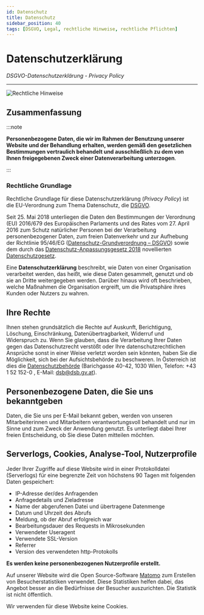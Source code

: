 ```yaml
---
id: Datenschutz
title: Datenschutz
sidebar_position: 40
tags: [DSGVO, Legal, rechtliche Hinweise, rechtliche Pflichten]
---
```


# Datenschutzerklärung

*DSGVO-Datenschutzerklärung - Privacy Policy*

------

![Rechtliche Hinweise](/Bilder/Rechtliche-Hinweise-Bild-3.png)



## Zusammenfassung 

:::note

**Personenbezogene Daten, die wir im Rahmen der Benutzung unserer Website und der Behandlung erhalten, werden gemäß den gesetzlichen Bestimmungen vertraulich behandelt und ausschließlich zu dem von Ihnen freigegebenen Zweck einer Datenverarbeitung unterzogen**.

:::

### Rechtliche Grundlage

Rechtliche Grundlage für diese Datenschutzerklärung (*Privacy Policy*) ist die EU-Verordnung zum Thema Datenschutz, die [DSGVO](https://www.ris.bka.gv.at/GeltendeFassung.wxe?Abfrage=Bundesnormen&Gesetzesnummer=10001597&FassungVom=2018-05-25).

Seit 25. Mai 2018 unterliegen die Daten den Bestimmungen der Verordnung  (EU) 2016/679 des Europäischen Parlaments und des Rates vom 27. April  2016 zum Schutz natürlicher Personen bei der Verarbeitung personenbezogener Daten, zum freien Datenverkehr und zur Aufhebung der  Richtlinie 95/46/EG ([Datenschutz-Grundverordnung – DSGVO](https://eur-lex.europa.eu/eli/reg/2016/679/oj)) sowie dem durch das [Datenschutz-Anpassungsgesetz 2018](https://www.ris.bka.gv.at/eli/bgbl/I/2017/120/20170731) novellierten [Datenschutzgesetz](https://www.ris.bka.gv.at/GeltendeFassung.wxe?Abfrage=Bundesnormen&Gesetzesnummer=10001597).

Eine **Datenschutzerklärung** beschreibt,  wie Daten von einer Organisation verarbeitet werden, das heißt, wie  diese Daten gesammelt, genutzt und ob sie an Dritte weitergegeben  werden. Darüber hinaus wird oft beschrieben, welche Maßnahmen die  Organisation ergreift, um die Privatsphäre ihres Kunden oder Nutzers zu  wahren.



## Ihre Rechte

Ihnen stehen grundsätzlich die Rechte auf Auskunft, Berichtigung, Löschung, Einschränkung, Datenübertragbarkeit, Widerruf und Widerspruch zu. Wenn Sie glauben, dass die Verarbeitung Ihrer Daten gegen das Datenschutzrecht verstößt oder Ihre datenschutzrechtlichen Ansprüche sonst in einer Weise verletzt worden sein könnten, haben Sie die  Möglichkeit, sich bei der Aufsichtsbehörde zu beschweren. In Österreich ist dies die [Datenschutzbehörde](https://www.dsb.gv.at/) (Barichgasse 40-42, 1030 Wien, Telefon: +43 1 52 152-0 , E-Mail: [dsb@dsb.gv.at](mailto:dsb@dsb.gv.at)).



## Personenbezogene Daten, die Sie uns bekanntgeben

Daten, die Sie uns per E-Mail bekannt geben, werden von unseren Mitarbeiterinnen und Mitarbeitern verantwortungsvoll behandelt und nur im Sinne und zum Zweck der Anwendung genutzt. Es unterliegt dabei Ihrer freien Entscheidung, ob Sie diese Daten mitteilen möchten.



## Serverlogs, Cookies, Analyse-Tool, Nutzerprofile

Jeder Ihrer Zugriffe auf diese Website wird in einer Protokolldatei (Serverlogs) für eine begrenzte Zeit von höchstens 90 Tagen mit  folgenden Daten gespeichert:

- IP-Adresse der/des Anfragenden
- Anfragedetails und Zieladresse
- Name der abgerufenen Datei und übertragene Datenmenge
- Datum und Uhrzeit des Abrufs
- Meldung, ob der Abruf erfolgreich war
- Bearbeitungsdauer des Requests in Mikrosekunden
- Verwendeter Useragent
- Verwendete SSL-Version
- Referrer
- Version des verwendeten http-Protokolls

**Es werden keine personenbezogenen Nutzerprofile erstellt.**

Auf unserer Website wird die Open Source-Software [Matomo](https://matomo.org/) zum Erstellen von Besucherstatistiken verwendet. Diese Statistiken helfen dabei, das Angebot besser an die Bedürfnisse der Besucher auszurichten. Die Statistik ist nicht öffentlich.

Wir verwenden für diese Website keine Cookies. 

